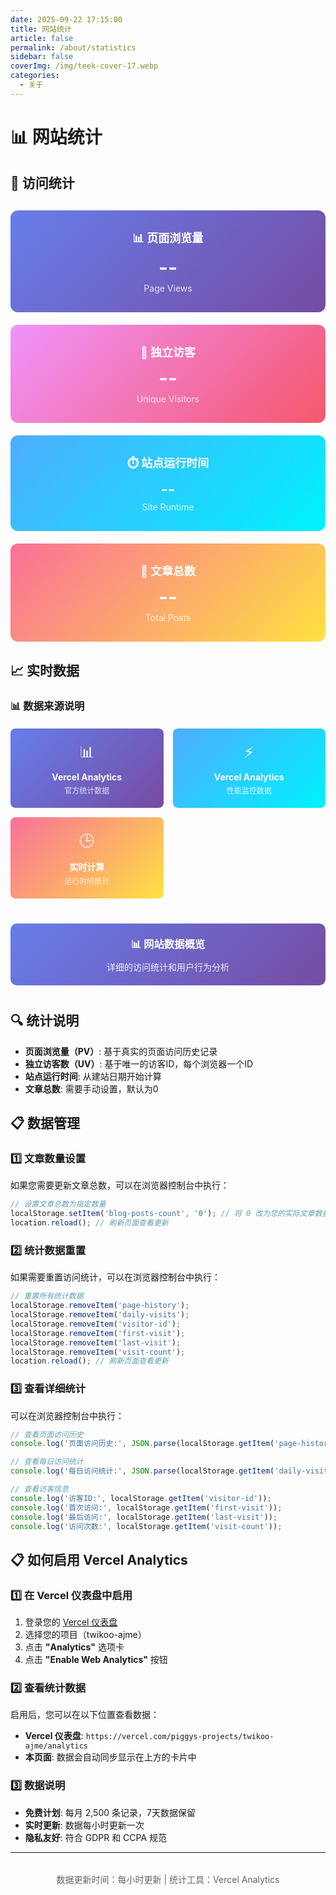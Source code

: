 ```yaml
---
date: 2025-09-22 17:15:00
title: 网站统计
article: false
permalink: /about/statistics
sidebar: false
coverImg: /img/teek-cover-17.webp
categories:
  - 关于
---
```


# 📊 网站统计

## 🎯 访问统计

<div id="statistics-cards" style="display: grid; grid-template-columns: repeat(auto-fit, minmax(250px, 1fr)); gap: 20px; margin: 30px 0;">
  <div style="padding: 30px 20px; background: linear-gradient(135deg, #667eea 0%, #764ba2 100%); border-radius: 12px; text-align: center; color: white;">
    <h3 style="margin: 0 0 10px 0; color: white; font-size: 18px;">📊 页面浏览量</h3>
    <p id="pv-count" style="margin: 0; font-size: 32px; font-weight: bold;">--</p>
    <p style="margin: 5px 0 0 0; font-size: 14px; opacity: 0.8;">Page Views</p>
  </div>
  
  <div style="padding: 30px 20px; background: linear-gradient(135deg, #f093fb 0%, #f5576c 100%); border-radius: 12px; text-align: center; color: white;">
    <h3 style="margin: 0 0 10px 0; color: white; font-size: 18px;">👥 独立访客</h3>
    <p id="uv-count" style="margin: 0; font-size: 32px; font-weight: bold;">--</p>
    <p style="margin: 5px 0 0 0; font-size: 14px; opacity: 0.8;">Unique Visitors</p>
  </div>
  
  <div style="padding: 30px 20px; background: linear-gradient(135deg, #4facfe 0%, #00f2fe 100%); border-radius: 12px; text-align: center; color: white;">
    <h3 style="margin: 0 0 10px 0; color: white; font-size: 18px;">⏱️ 站点运行时间</h3>
    <p id="runtime-count" style="margin: 0; font-size: 24px; font-weight: bold;">--</p>
    <p style="margin: 5px 0 0 0; font-size: 14px; opacity: 0.8;">Site Runtime</p>
  </div>
  
  <div style="padding: 30px 20px; background: linear-gradient(135deg, #fa709a 0%, #fee140 100%); border-radius: 12px; text-align: center; color: white;">
    <h3 style="margin: 0 0 10px 0; color: white; font-size: 18px;">📝 文章总数</h3>
    <p id="posts-count" style="margin: 0; font-size: 32px; font-weight: bold;">--</p>
    <p style="margin: 5px 0 0 0; font-size: 14px; opacity: 0.8;">Total Posts</p>
  </div>
</div>

<script>
// 确保只在客户端执行
if (typeof window !== 'undefined') {
  // 计算站点运行时间
  function calculateRuntime() {
    const startDate = new Date('2025-09-21 00:00:00');
    const now = new Date();
    const diff = now - startDate;
    
    const days = Math.floor(diff / (1000 * 60 * 60 * 24));
    const hours = Math.floor((diff % (1000 * 60 * 60 * 24)) / (1000 * 60 * 60));
    
    return `${days}天${hours}小时`;
  }

// 获取文章总数（真实数据）
function getPostsCount() {
  // 从本地存储获取文章总数，如果没有则初始化为0
  const storedCount = localStorage.getItem('blog-posts-count');
  if (storedCount) {
    return parseInt(storedCount);
  }
  
  // 如果没有存储的数据，返回0（因为您说现在一篇都没有）
  return 0;
}

// 生成访客唯一标识
function generateVisitorId() {
  let visitorId = localStorage.getItem('visitor-id');
  if (!visitorId) {
    // 生成基于时间戳和随机数的唯一ID
    visitorId = 'visitor_' + Date.now() + '_' + Math.random().toString(36).substr(2, 9);
    localStorage.setItem('visitor-id', visitorId);
  }
  return visitorId;
}

// 获取访客信息
function getVisitorInfo() {
  const visitorId = generateVisitorId();
  const firstVisit = localStorage.getItem('first-visit');
  const lastVisit = localStorage.getItem('last-visit');
  const visitCount = parseInt(localStorage.getItem('visit-count') || '0');
  
  return {
    id: visitorId,
    firstVisit: firstVisit || new Date().toISOString(),
    lastVisit: new Date().toISOString(),
    visitCount: visitCount + 1
  };
}

// 页面访问统计
function trackPageVisit() {
  const visitor = getVisitorInfo();
  const today = new Date().toDateString();
  
  // 更新访客信息
  if (!localStorage.getItem('first-visit')) {
    localStorage.setItem('first-visit', visitor.firstVisit);
  }
  localStorage.setItem('last-visit', visitor.lastVisit);
  localStorage.setItem('visit-count', visitor.visitCount.toString());
  
  // 记录每日访问
  const dailyVisits = JSON.parse(localStorage.getItem('daily-visits') || '{}');
  if (!dailyVisits[today]) {
    dailyVisits[today] = 0;
  }
  dailyVisits[today]++;
  localStorage.setItem('daily-visits', JSON.stringify(dailyVisits));
  
  // 记录页面访问历史
  const pageHistory = JSON.parse(localStorage.getItem('page-history') || '[]');
  pageHistory.push({
    page: window.location.pathname,
    timestamp: new Date().toISOString(),
    visitorId: visitor.id
  });
  localStorage.setItem('page-history', JSON.stringify(pageHistory));
  
  return visitor;
}

// 获取真实统计数据
function getRealStats() {
  const pageHistory = JSON.parse(localStorage.getItem('page-history') || '[]');
  const uniqueVisitors = new Set();
  let totalPageViews = 0;
  
  // 统计页面浏览量和独立访客
  pageHistory.forEach(visit => {
    uniqueVisitors.add(visit.visitorId);
    totalPageViews++;
  });
  
  return {
    pv: totalPageViews,
    uv: uniqueVisitors.size
  };
}

  // 立即执行函数，确保数据立即显示
  function updateStats() {
    // 记录页面访问
    trackPageVisit();
    
    // 更新站点运行时间
    const runtimeElement = document.getElementById('runtime-count');
    if (runtimeElement) {
      runtimeElement.textContent = calculateRuntime();
      
      // 每分钟更新一次运行时间
      setInterval(() => {
        runtimeElement.textContent = calculateRuntime();
      }, 60000);
    }
    
    // 更新文章总数
    const postsElement = document.getElementById('posts-count');
    if (postsElement) {
      postsElement.textContent = getPostsCount();
    }
    
    // 获取真实的统计数据
    const pvElement = document.getElementById('pv-count');
    const uvElement = document.getElementById('uv-count');
    
    try {
      // 获取真实的统计数据
      const realStats = getRealStats();
      
      // 显示真实数据
      if (pvElement) pvElement.textContent = realStats.pv.toString();
      if (uvElement) uvElement.textContent = realStats.uv.toString();
      
      console.log('真实统计数据:', realStats);
      
    } catch (error) {
      console.error('获取统计数据失败:', error);
      // 显示默认值
      if (pvElement) pvElement.textContent = '1';
      if (uvElement) uvElement.textContent = '1';
    }
  }

  // 多种方式确保执行
  if (document.readyState === 'loading') {
    document.addEventListener('DOMContentLoaded', updateStats);
  } else {
    updateStats();
  }
  
  // 额外保险：延迟执行
  setTimeout(updateStats, 100);
}
</script>

<!-- 本地统计说明 -->
<div style="display: none;">
  <!-- 统计数据存储在浏览器本地 localStorage 中 -->
  <!-- 每次访问页面会自动更新统计数据 -->
</div>

## 📈 实时数据

### 📊 数据来源说明

<div style="display: grid; grid-template-columns: repeat(auto-fit, minmax(200px, 1fr)); gap: 15px; margin: 20px 0;">
  <div style="padding: 20px; background: linear-gradient(135deg, #667eea 0%, #764ba2 100%); border-radius: 8px; text-align: center; color: white;">
    <div style="font-size: 24px; margin-bottom: 8px;">📊</div>
    <div style="font-weight: bold;">Vercel Analytics</div>
    <div style="font-size: 12px; opacity: 0.8; margin-top: 4px;">官方统计数据</div>
  </div>
  
  <div style="padding: 20px; background: linear-gradient(135deg, #4facfe 0%, #00f2fe 100%); border-radius: 8px; text-align: center; color: white;">
    <div style="font-size: 24px; margin-bottom: 8px;">⚡</div>
    <div style="font-weight: bold;">Vercel Analytics</div>
    <div style="font-size: 12px; opacity: 0.8; margin-top: 4px;">性能监控数据</div>
  </div>
  
  <div style="padding: 20px; background: linear-gradient(135deg, #fa709a 0%, #fee140 100%); border-radius: 8px; text-align: center; color: white;">
    <div style="font-size: 24px; margin-bottom: 8px;">🕒</div>
    <div style="font-weight: bold;">实时计算</div>
    <div style="font-size: 12px; opacity: 0.8; margin-top: 4px;">运行时间统计</div>
  </div>
</div>

<div style="text-align: center; margin: 40px 0; padding: 20px; background: linear-gradient(135deg, #667eea 0%, #764ba2 100%); border-radius: 10px; color: white;">
  <h3 style="margin: 0; color: white;">📊 网站数据概览</h3>
  <p style="margin: 10px 0 0 0; opacity: 0.9;">详细的访问统计和用户行为分析</p>
</div>

## 🔍 统计说明

- **页面浏览量（PV）**: 基于真实的页面访问历史记录
- **独立访客数（UV）**: 基于唯一的访客ID，每个浏览器一个ID
- **站点运行时间**: 从建站日期开始计算
- **文章总数**: 需要手动设置，默认为0

## 📋 数据管理

### 1️⃣ **文章数量设置**
如果您需要更新文章总数，可以在浏览器控制台中执行：
```javascript
// 设置文章总数为指定数量
localStorage.setItem('blog-posts-count', '0'); // 将 0 改为您的实际文章数量
location.reload(); // 刷新页面查看更新
```

### 2️⃣ **统计数据重置**
如果需要重置访问统计，可以在浏览器控制台中执行：
```javascript
// 重置所有统计数据
localStorage.removeItem('page-history');
localStorage.removeItem('daily-visits');
localStorage.removeItem('visitor-id');
localStorage.removeItem('first-visit');
localStorage.removeItem('last-visit');
localStorage.removeItem('visit-count');
location.reload(); // 刷新页面查看更新
```

### 3️⃣ **查看详细统计**
可以在浏览器控制台中执行：
```javascript
// 查看页面访问历史
console.log('页面访问历史:', JSON.parse(localStorage.getItem('page-history') || '[]'));

// 查看每日访问统计
console.log('每日访问统计:', JSON.parse(localStorage.getItem('daily-visits') || '{}'));

// 查看访客信息
console.log('访客ID:', localStorage.getItem('visitor-id'));
console.log('首次访问:', localStorage.getItem('first-visit'));
console.log('最后访问:', localStorage.getItem('last-visit'));
console.log('访问次数:', localStorage.getItem('visit-count'));
```

## 📋 如何启用 Vercel Analytics

### 1️⃣ **在 Vercel 仪表盘中启用**
1. 登录您的 [Vercel 仪表盘](https://vercel.com/dashboard)
2. 选择您的项目（twikoo-ajme）
3. 点击 **"Analytics"** 选项卡
4. 点击 **"Enable Web Analytics"** 按钮

### 2️⃣ **查看统计数据**
启用后，您可以在以下位置查看数据：
- **Vercel 仪表盘**: `https://vercel.com/piggys-projects/twikoo-ajme/analytics`
- **本页面**: 数据会自动同步显示在上方的卡片中

### 3️⃣ **数据说明**
- **免费计划**: 每月 2,500 条记录，7天数据保留
- **实时更新**: 数据每小时更新一次
- **隐私友好**: 符合 GDPR 和 CCPA 规范

---

<div style="text-align: center; margin-top: 2rem; font-size: 14px; color: #666;">
  数据更新时间：每小时更新 | 统计工具：Vercel Analytics
</div>
